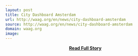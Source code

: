 ```yaml
---
layout: post
title: City Dashboard Amsterdam
url: http://waag.org/en/news/city-dashboard-amsterdam
source: http://waag.org/en/news/city-dashboard-amsterdam
domain: waag.org
image: 
---
```


<p></p>
<center><p><a href="http://waag.org/en/news/city-dashboard-amsterdam" style='padding:25px; font-sze:18px; font-weight: bold;'>Read Full Story</a></p></center>

